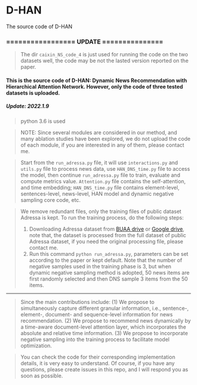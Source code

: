 # D-HAN
The source code of D-HAN
### ================= UPDATE ===============
> The dir `caixin_NS_code_4` is just used for running the code on the two datasets well, the code may be not the lasted version reported on the paper.

#### This is the source code of D-HAN: Dynamic News Recommendation with Hierarchical Attention Network. However, only the code of three tested datasets is uploaded.



##### Update: 2022.1.9
> python 3.6 is used

> NOTE: Since several modules are considered in our method, and many ablation studies have been explored, we do not upload the code of each module, if you are interested in any of them, please contact me. 

> Start from the `run_adressa.py` file, it will use `interactions.py` and `utils.py` file to process news data, use `HAN_DNS_time.py` file to access the model, then continue  `run_adressa.py` file to train, evaluate and compute metrics value.
> `Attention.py` file contains the self-attention, and time embedding; `HAN_DNS_time.py` file contains element-level, sentences-level, news-level, HAN model and dynamic negative sampling core code, etc.
 

> We remove redundant files, only the training files of public dataset Adressa is kept. To run the training process, do the following steps:
> 1. Downloading Adressa dataset from [BUAA drive](https://bhpan.buaa.edu.cn:443/link/1563FAD62A6EA7958A78D98B9083D6F3) or [Google drive](https://drive.google.com/file/d/1ipW1CClXmwUYIvkcZJp3JUvWbRq_7-oz/view?usp=sharing), note that, the dataset is processed from the full dataset of public Adressa dataset, if you need the original processing file, please contact me.
> 2. Run this command `python run_adressa.py`, parameters can be set according to the paper or kept default. Note that the number of negative samples used in the training phase is 3, but when dynamic negative sampling method is adopted, 50 news items are first randomly selected and then DNS sample 3 items from the 50 items.





------
> Since the main contributions include: (1) We propose to simultaneously capture different granular information, i.e., sentence-, element-, document- and sequence-level information for news recommendation. (2) We propose to recommend news dynamically by a time-aware document-level attention layer, which incorporates the absolute and relative time information. (3) We propose to incorporate negative sampling into the training process to facilitate model optimization.

> You can check the code for their corresponding implementation details, it is very easy to understand. Of course, if you have any questions, please create issues in this repo, and I will respond you as soon as possible.
